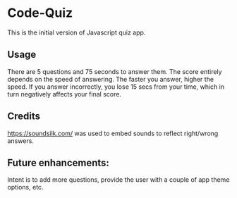 # Code-Quiz
This is the initial version of Javascript quiz app.

## Usage
There are 5 questions and 75 seconds to answer them.
The score entirely depends on the speed of answering.
The faster you answer, higher the speed.
If you answer incorrectly, you lose 15 secs from your time, which in turn negatively affects your final score.

## Credits
https://soundsilk.com/ was used to embed sounds to reflect right/wrong answers.

## Future enhancements:
Intent is to add more questions, provide the user with a couple of app theme options, etc.
